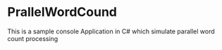 # PrallelWordCound
This is a sample console Application in C# which simulate parallel word count processing
